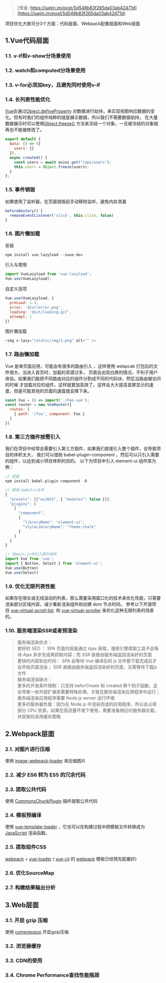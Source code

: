 > [借鉴: https://juejin.im/post/5d548b83f265da03ab42471d](https://juejin.im/post/5d548b83f265da03ab42471d)  
  
项目优化大致可分3个方面：代码层面、Webpack配置层面和Web层面  

## 1.Vue代码层面  
### 1.1. v-if和v-show分场景使用
### 1.2. watch和computed分场景使用
### 1.3. v-for必须加key，且避免同时使用v-if
### 1.4. 长列表性能优化
  [Vue](https://cn.vuejs.org/v2/guide/index.html)会通过[Object.defineProperty](https://developer.mozilla.org/zh-CN/docs/Web/JavaScript/Reference/Global_Objects/Object/defineProperty)
  对数据进行劫持，来实现视图响应数据的变化。但有时我们的组件纯粹的就是展示数据，所以我们不需要数据劫持。
  在大量数据展示时可以使用[Object.freeze()](https://developer.mozilla.org/zh-CN/docs/Web/JavaScript/Reference/Global_Objects/Object/freeze)
  方法来冻结一个对象，一旦被冻结的对象就再也不能被修改了。
  ```javascript
  export default {
    data: () => ({
      users: {}
    }),
    async created() {
      const users = await axios.get("/api/users");
      this.users = Object.freeze(users);
    }
  };
  ```
### 1.5. 事件销毁
  如果使用了监听器，在页面销毁前手动移除监听，避免内存泄漏
  ```javascript
  beforeDestory() {
    removeEventListener('click', this.click, false)
  }
  ```
### 1.6. 图片懒加载
  安装
  ```javascript
  npm install vue-lazyload --save-dev
  ```
  引入与使用
  ```javascript
  import VueLazyload from 'vue-lazyload';
  Vue.use(VueLazyload);
  ```
  自定义选项
  ```javascript
  Vue.use(VueLazyload, {
    preLoad: 1.3,
    error: 'dist/error.png',
    loading: 'dist/loading.gif',
    attempt: 1
  })
  ```
  图片懒加载
  ```javascript
  <img v-lazy="/static/img/1.png" alt="" />
  ```
### 1.7. 路由懒加载
  Vue  是单页面应用，可能会有很多的路由引入 ，这样使用 webpcak 打包后的文件很大，当进入首页时，加载的资源过多，
  页面会出现白屏的情况，不利于用户体验。如果我们能把不同路由对应的组件分割成不同的代码块，然后当路由被访问的时候
  才加载对应的组件，这样就更加高效了。这样会大大提高首屏显示的速度，但是可能其他的页面的速度就会降下来。
  ```javascript
  const Foo = () => import('./Foo.vue');
  const router = new VueRouter({
    routes: [
      { path: '/foo', component: Foo }
    ]
  })
  ```
### 1.8. 第三方插件按需引入
  我们在项目中经常会需要引入第三方插件，如果我们直接引入整个插件，会导致项目的体积太大，
  我们可以借助 babel-plugin-component ，然后可以只引入需要的组件，以达到减小项目体积的目的。
  以下为项目中引入 element-ui 组件库为例：
  ```javascript
  // 安装
  npm install babel-plugin-component -D  
  
  // 修改.babelrc文件
  {
    "presets": [["es2015", { "modules": false }]],
    "plugins": [
      [
        "component",
        {
          "libraryName": "element-ui",
          "styleLibraryName": "theme-chalk"
        }
      ]
    ]
  }  
  
  // 在main.js中引入部分组件
  import Vue from 'vue';
  import { Button, Select } from 'element-ui';
  Vue.use(Button)
  Vue.use(Select)
  ```
### 1.9. 优化无限列表性能
  如果存在很长或无线滚动的列表，那么需要采用窗口化的技术来优化性能，只需要渲染部分区域内容，减少重新渲染组件和创建 dom 节点时间。
  参考以下开源项目 [vue-virtual-scroll-list](https://github.com/tangbc/vue-virtual-scroll-list) 
  和 [vue-virtual-scroller](https://github.com/Akryum/vue-virtual-scroller) 来优化这种无限列表的场景的。
### 1.10. 服务端渲染SSR或者预渲染
  > 服务端渲染优点：  
      更好的 SEO ： SPA 页面内容是通过 Ajax 获取，搜索引擎爬取工具不会等待 Ajax 异步完成再抓取内容；而 SSR 直接由服务端返回渲染好的页面  
      更快的内容到达时间： SPA 会等待 Vue 编译后的 js 文件都下载完成后才会开始页面渲染； SSR 直接由服务端返回渲染好的页面，无需等待下载js文件  
  > 服务端渲染缺点：  
      更多的开发条件限制：只支持 beforCreate 和 created 两个钩子函数，这会导致一些外部扩展库需要特殊处理，才能在服务端渲染应用程序中运行；服务端渲染应用程序需要 Node.js server 运行环境  
      更多的服务器负载：因为在 Node.js 中渲染完成的应用程序，所以会占用部分 CPU 资源，如果在高流量环境下使用，需要准备相应的服务器负载，并民智的采用缓存策略  

## 2.Webpack层面  
### 2.1. 对图片进行压缩  
  使用 [image-webpack-loader](github.com/tcoopman/image-webpack-loader#readme) 来压缩图片
### 2.2. 减少 ES6 转为 ES5 的冗余代码
### 2.3. 提取公共代码
  使用 [CommonsChunkPlugin](https://webpack.js.org/plugins/commons-chunk-plugin/) 插件提取公共代码
### 2.4. 模板预编译  
  使用 [vue-template-loader](github.com/ktsn/vue-template-loader#readme) ，它也可以在构建过程中把模板文件转换成为 [JavaScript](https://developer.mozilla.org/zh-CN/docs/Web/JavaScript) 渲染函数。
### 2.5. 提取组件CSS
  [webpack](https://www.webpackjs.com/concepts/) + [vue-loader](https://vue-loader.vuejs.org/) ( [vue-cli](https://cli.vuejs.org/guide/) 的 [webpack](https://www.webpackjs.com/concepts/) 模板已经预先配置好)
### 2.6. 优化SourceMap
### 2.7. 构建结果输出分析

## 3.Web层面  
### 3.1. 开启 gzip 压缩
  使用 [compression](github.com/expressjs/compression#readme) 开启gzip压缩
### 3.2. 浏览器缓存
### 3.3. CDN的使用
### 3.4. Chrome Performance查找性能瓶颈

